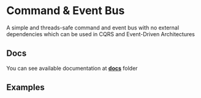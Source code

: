# Command & Event Bus
A simple and threads-safe command and event bus with no external dependencies which can be used in CQRS and Event-Driven Architectures


## Docs
You can see available documentation at **[docs](./docs)** folder

## Examples

